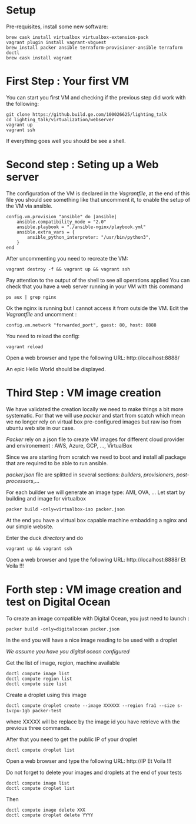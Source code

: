 
# Setup
Pre-requisites, install some new software:

    brew cask install virtualbox virtualbox-extension-pack
    vagrant plugin install vagrant-vbguest
    brew install packer ansible terraform-provisioner-ansible terraform doctl
    brew cask install vagrant


# First Step : Your first VM
You can start you first VM and checking if the previous step did work with the following:

    git clone https://github.build.ge.com/100026625/lighting_talk
    cd lighting_talk/virtualization/webserver
    vagrant up
    vagrant ssh


If everything goes well you should be see a shell.

# Second step : Seting up a Web server

The configuration of the VM is declared in the *Vagrantfile*, at the end of this file you should see something like that uncomment it, to enable the setup of the VM via ansible. 

    config.vm.provision "ansible" do |ansible|
        ansible.compatibility_mode = "2.0"
        ansible.playbook = "./ansible-nginx/playbook.yml"
        ansible.extra_vars = {
            ansible_python_interpreter: "/usr/bin/python3",
        }
    end 

After uncommenting you need to recreate the VM:

    vagrant destroy -f && vagrant up && vagrant ssh

Pay attention to the output of the shell to see all operations applied
You can check that you have a web server running in your VM with this command

    ps aux | grep nginx


Ok the nginx is running but I cannot access it from outside the VM.
Edit the *Vagrantfile*  and uncomment :

    config.vm.network "forwarded_port", guest: 80, host: 8888

You need to reload the config:

    vagrant reload

Open a web browser and type the following URL: http://localhost:8888/

An epic Hello World should be displayed.


# Third Step : VM image creation

We have validated the creation locally we need to make things a bit more systematic.
For that we will use *packer* and start from scatch which mean we no longer rely on virtual box pre-configured images but raw iso from ubuntu web site in our case.

*Packer* rely on a json file to create VM images for different cloud provider and environement : AWS, Azure, GCP, ..., VirtualBox 

Since we are starting from scratch we need to boot and install all package that are required to be able to run ansible.

*packer.json* file are splitted in several sections: *builders*, *provisioners*, *post-processors*,...

For each builder we will generate an image type: AMI, OVA, ...
Let start by building and image for virtualbox

    packer build -only=virtualbox-iso packer.json

At the end you have a virtual box capable machine embadding a nginx and our simple website.

Enter the duck *directory* and do

    vagrant up && vagrant ssh

Open a web browser and type the following URL: http://localhost:8888/
Et Voila !!! 

# Forth step : VM image creation and test on Digital Ocean

To create an image compatible with Digital Ocean, you just need to launch :

    packer build -only=digitalocean packer.json

In the end you will have a nice image reading to be used with a droplet

*We assume you have you digital ocean configured*

Get the list of image, region, machine available

    doctl compute image list
    doctl compute region list
    doctl compute size list

Create a droplet using this image

    doctl compute droplet create --image XXXXXX --region fra1 --size s-1vcpu-1gb packer-test

where XXXXX will be replace by the image id you have retrieve with the previous three commands.

After that you need to get the public IP of your droplet

    doctl compute droplet list

Open a web browser and type the following URL: http://IP
Et Voila !!! 


Do not forget to delete your images and droplets at the end of your tests

    doctl compute image list
    doctl compute droplet list

Then 
    
    doctl compute image delete XXX
    doctl compute droplet delete YYYY



